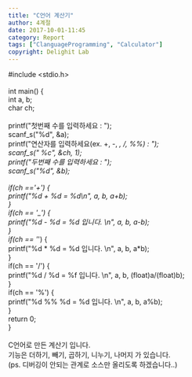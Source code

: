 ```yaml
---
title: "C언어 계산기"
author: 4계절
date: 2017-10-01-11:45
category: Report
tags: ["ClanguageProgramming", "Calculator"]
copyright: Delighit Lab
---
```


#include <stdio.h> <br>
<br>
int main() { <br>
	int a, b; <br>
	char ch; <br>
<br>
	printf("첫번째 수를 입력하세요 : "); <br>
	scanf_s("%d", &a); <br>
	printf("연산자를 입력하세요(ex. +, -, *, /, %%) : "); <br>
	scanf_s(" %c", &ch, 1); <br>
	printf("두번째 수를 입력하세요 : "); <br>
	scanf_s("%d", &b); <br>
<br>
	if(ch =='+') { <br>
		printf("%d + %d = %d\n", a, b, a+b); <br>
	} <br>
	if(ch == '_') { <br>
		printf("%d - %d = %d 입니다. \n", a, b, a-b); <br>
	} <br>
	if(ch == '*') { <br>
		printf("%d * %d = %d 입니다. \n", a, b, a*b); <br>
	} <br>
	if(ch == '/') { <br>
		printf("%d / %d = %f 입니다. \n", a, b, (float)a/(float)b); <br>
	} <br>
	if(ch == '%') { <br>
		printf("%d %% %d = %d 입니다. \n", a, b, a%b); <br>
	} <br>
	return 0; <br>
} <br>
<br>
C언어로 만든 계산기 입니다. <br>
기능은 더하기, 빼기, 곱하기, 니누기, 나머지 가 있습니다. <br>
(ps. 디버깅이 안되는 관계로 소스만 올리도록 하겠습니다..)
